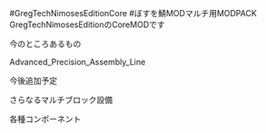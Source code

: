 #GregTechNimosesEditionCore
#ぼすを鯖MODマルチ用MODPACK GregTechNimosesEditionのCoreMODです

今のところあるもの

Advanced_Precision_Assembly_Line

今後追加予定

さらなるマルチブロック設備

各種コンポーネント

